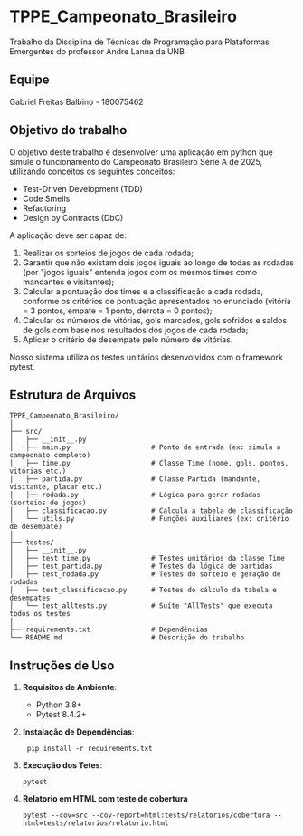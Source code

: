 # TPPE_Campeonato_Brasileiro

Trabalho da Disciplina de Técnicas de Programação para Plataformas Emergentes do professor Andre Lanna da UNB

## Equipe

Gabriel Freitas Balbino - 180075462

## Objetivo do trabalho
O objetivo deste trabalho é desenvolver uma aplicação em python que simule o funcionamento do Campeonato Brasileiro Série A de 2025, utilizando conceitos os seguintes conceitos:
 - Test-Driven Development (TDD)
 - Code Smells
 - Refactoring
 - Design by Contracts (DbC)

A aplicação deve ser capaz de:
1. Realizar os sorteios de jogos de cada rodada;
2. Garantir que não existam dois jogos iguais ao longo de todas as rodadas (por "jogos iguais" entenda jogos com os mesmos times como mandantes e visitantes);
3. Calcular a pontuação dos times e a classificação a cada rodada, conforme os critérios de pontuação apresentados no enunciado (vitória = 3 pontos, empate = 1 ponto, derrota = 0 pontos);
4. Calcular os números de vitórias, gols marcados, gols sofridos e saldos de gols com base nos resultados dos jogos de cada rodada;
5. Aplicar o critério de desempate pelo número de vitórias.


Nosso sistema utiliza os testes unitários desenvolvidos com o framework pytest.
## Estrutura de Arquivos
```
TPPE_Campeonato_Brasileiro/
│
├── src/
│   ├── __init__.py
│   ├── main.py                    # Ponto de entrada (ex: simula o campeonato completo)
│   ├── time.py                    # Classe Time (nome, gols, pontos, vitórias etc.)
│   ├── partida.py                 # Classe Partida (mandante, visitante, placar etc.)
│   ├── rodada.py                  # Lógica para gerar rodadas (sorteios de jogos)
│   ├── classificacao.py           # Calcula a tabela de classificação
│   └── utils.py                   # Funções auxiliares (ex: critério de desempate)
│
├── testes/
│   ├── __init__.py
│   ├── test_time.py               # Testes unitários da classe Time
│   ├── test_partida.py            # Testes da lógica de partidas
│   ├── test_rodada.py             # Testes do sorteio e geração de rodadas
│   ├── test_classificacao.py      # Testes do cálculo da tabela e desempates
│   └── test_alltests.py           # Suíte "AllTests" que executa todos os testes
│
├── requirements.txt               # Dependências
└── README.md                      # Descrição do trabalho

```
## Instruções de Uso
1. **Requisitos de Ambiente**:
   - Python 3.8+
   - Pytest 8.4.2+

2. **Instalação de Dependências**:
   ``` 
    pip install -r requirements.txt
   ```

3. **Execução dos Tetes**:
    ``` 
    pytest
    ```

4. **Relatorio em HTML com teste de cobertura**
   ```
   pytest --cov=src --cov-report=html:tests/relatorios/cobertura --html=tests/relatorios/relatorio.html
   ```